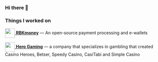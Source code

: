 ### Hi there 👋
<!-- ### Things I work on -->


### Things I worked on
[<img src="https://avatars2.githubusercontent.com/u/17027024?s=200&v=4" width="32" height="32" align="center"> **RBKmoney**](https://github.com/rbkmoney) — An open-source payment processing and e-wallets

[<img src="https://avatars.githubusercontent.com/u/4381016?s=200&v=4" width="32" height="32" align="center"> **Hero Gaming**](https://github.com/RushPlay) — a company that specializes in gambling that created Casino Heroes, Betser, Speedy Casino, CasiTabi and Simple Casino

<!--
**Roniakia/Roniakia** is a ✨ _special_ ✨ repository because its `README.md` (this file) appears on your GitHub profile.

Here are some ideas to get you started:

- 🔭 I’m currently working on ...
- 🌱 I’m currently learning ...
- 👯 I’m looking to collaborate on ...
- 🤔 I’m looking for help with ...
- 💬 Ask me about ...
- 📫 How to reach me: ...
- 😄 Pronouns: ...
- ⚡ Fun fact: ...
-->

